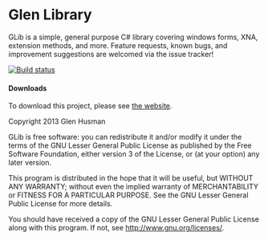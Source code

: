 Glen Library
====

GLib is a simple, general purpose C# library covering windows forms, XNA, extension methods, and more. Feature requests, known bugs, and improvement suggestions are welcomed via the issue tracker!

[![Build status](https://ci.appveyor.com/api/projects/status/9076ynhjvly4anni)](https://ci.appveyor.com/project/glen3b/glib)

#### Downloads
To download this project, please see <a href="http://glen3b.github.io/GLib">the website</a>.

Copyright 2013 Glen Husman

GLib is free software: you can redistribute it and/or modify
it under the terms of the GNU Lesser General Public License as published by
the Free Software Foundation, either version 3 of the License, or
(at your option) any later version.

This program is distributed in the hope that it will be useful,
but WITHOUT ANY WARRANTY; without even the implied warranty of
MERCHANTABILITY or FITNESS FOR A PARTICULAR PURPOSE.  See the
GNU Lesser General Public License for more details.

You should have received a copy of the GNU Lesser General Public License
along with this program.  If not, see <http://www.gnu.org/licenses/>.
